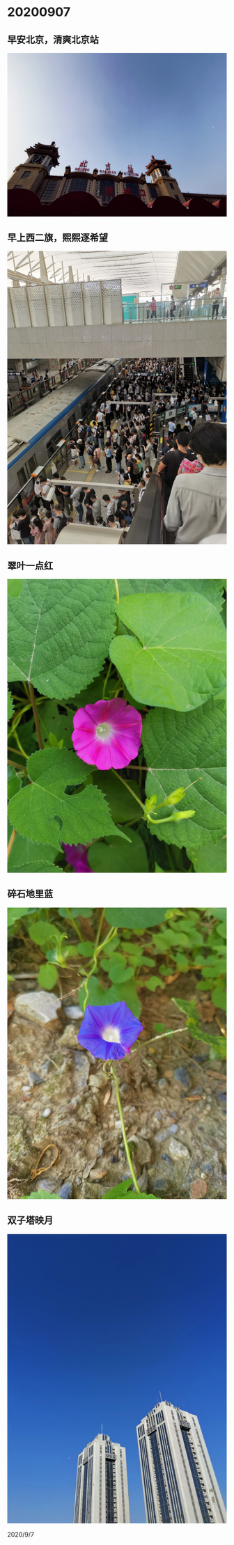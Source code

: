 # 20200907

## 早安北京，清爽北京站

![](../../assets/001/IMG_20200907_070354.jpg)

## 早上西二旗，熙熙逐希望

![](../../assets/001/IMG_20200907_080137.jpg)

## 翠叶一点红

![](../../assets/001/IMG_20200907_080758.jpg)

## 碎石地里蓝

![](../../assets/001/IMG_20200907_080855.jpg)

## 双子塔映月

![](../../assets/001/IMG_20200907_081700.jpg)

2020/9/7
